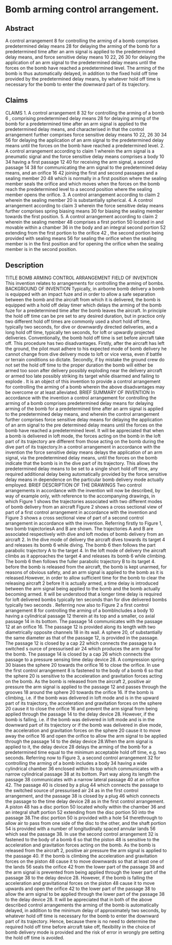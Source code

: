 # Bomb arming control arrangement.

## Abstract
A control arrangement 8 for controlling the arming of a bomb comprises predetermined delay means 28 for delaying the arming of the bomb for a predetermined time after an arm signal is applied to the predetermined delay means, and force sensitive delay means 10 22, 26 30 for delaying the application of an arm signal to the predetermined delay means until the forces on the bomb have reached a predetermined level. The arming of the bomb is thus automatically delayed, in addition to the fixed hold off time provided by the predetermined delay means, by whatever hold off time is necessary for the bomb to enter the downward part of its trajectory.

## Claims
CLAIMS 1. A control arrangement 8 32 for controlling the arming of a bomb 6 , comprising predetermined delay means 28 for delaying arming of the bomb for a predetermined time after an arm signal is applied to the predetermined delay means, and characterised in that the control arrangement further comprises force sensitive delay means 10 22, 26 30 34 56 for delaying the application of an arm signal to the predetermined delay means until the forces on the bomb have reached a predetermined level. 2. A control arrangement according to claim 1 wherein the arm signal is a pneumatic signal and the force sensitive delay means comprises a body 10 34 having a first passage 12 40 for receiving the arm signal, a second passage 14 38 for communicating the arm signal to the predetermined delay means, and an orifice 16 42 joining the first and second passages and a sealing member 20 48 which is normally in a first position where the sealing member seals the orifice and which moves when the forces on the bomb reach the predetermined level to a second position where the sealing member opens the orifice. 3. A control arrangement according to claim 2 wherein the sealing member 20 is substantially spherical. 4. A control arrangement according to claim 3 wherein the force sensitive delay means further comprises spring biasing means 30 for biasing the sealing member towards the first position. 5. A control arrangement according to claim 2 wherein the sealing member 48 comprises a first portion 50 located in and movable within a chamber 36 in the body and an integral second portion 52 extending from the first portion to the orifice 42 , the second portion being provided with sealing means 56 for sealing the orifice when the sealing member is in the first position and for opening the orifice when the sealing member is in the second position.

## Description
TITLE BOMB ARMING CONTROL ARRANGEMENT FIELD OF INVENTION This invention relates to arrangements for controlling the arming of bombs. BACKGROUND OF INVENTION Typically, in airborne bomb delivery a bomb is equipped with an impact fuze and in order to allow a safe separation between the bomb and the aircraft from which it is delivered, the bomb is equipped with a hold off delay timer which delays the arming of the bomb fuze for a predetermined time after the bomb leaves the aircraft. In principle the hold off time can be pre set to any desired duration, but in practice only two different hold off times are commonly used a short hold off time, typically two seconds, for dive or downwardly directed deliveries, and a long hold off time, typically ten seconds, for loft or upwardly projected deliveries. Conventionally, the bomb hold off time is set before aircraft take off. This procedure has two disadvantages. Firstly, after the aircraft has left the ground, the pilot must adhere to his expected mode of bomb delivery he cannot change from dive delivery mode to loft or vice versa, even if battle or terrain conditions so dictate. Secondly, if by mistake the ground crew do not set the hold off time to the proper duration the bomb will either be armed too soon after delivery possibly exploding near the delivery aircraft or armed too late possibly striking its target while disarmed and failing to explode . It is an object of this invention to provide a control arrangement for controlling the arming of a bomb wherein the above disadvantages may be overcome or at least alleviated. BRIEF SUMMARY OF INVENTION In accordance with the invention a control arrangement for controlling the arming of a bomb comprises predetermined delay means for delaying arming of the bomb for a predetermined time after an arm signal is applied to the predetermined delay means, and wherein the control arrangement further comprises force sensitive delay means for delaying the application of an arm signal to the pre determined delay means until the forces on the bomb have reached a predetermined level. It will be appreciated that when a bomb is delivered in loft mode, the forces acting on the bomb in the loft part of its trajectory are different from those acting on the bomb during the dive part of its trajectory.In a control arrangement in accordance with the invention the force sensitive delay means delays the application of an arm signal, via the predetermined delay means, until the forces on the bomb indicate that the bomb is in the dive part of its trajectory. This allows the predetermined delay means to be set to a single short hold off time, any required additional delay being automatically provided by the force sensitive delay means in dependence on the particular bomb delivery mode actually employed. BRIEF DESCRIPTION OF THE DRAWINGS Two control arrangements in accordance with the invention will now be described, by way of example only, with reference to the accompanying drawings, in which Figure 1 shows the trajectories associated with two different modes of bomb delivery from an aircraft Figure 2 shows a cross sectional view of part of a first control arrangement in accordance with the invention and Figure 3 shows a cross sectional view of part of a second control arrangement in accordance with the invention. Referring firstly to Figure 1, two bomb trajectoriesA and B are shown. The trajectories A and B are associated respectively with dive and loft modes of bomb delivery from an aircraft 2. In the dive mode of delivery the aircraft dives towards its target 4 and releases its bomb 6 while diving. The bomb 6 then follows the part parabolic trajectory A to the target 4. In the loft mode of delivery the aircraft climbs as it approaches the target 4 and releases its bomb 6 while climbing. The bomb 6 then follows the fuller parabolic trajectory B to its target 4. before the bomb is released from the aircraft, the bomb is kept unarmed, for reasons of obvious safety, and an arm signal is applied to the bomb as it is released.However, in order to allow sufficient time for the bomb to clear the releasing aircraft 2 before It is actually armed, a time delay is introduced between the arm signal being applied to the bomb and the bomb actually becoming armed. It will be understood that a longer time delay is required for loft delivered bombs typically ten seconds than for dive delivered bombs typically two seconds . Referring now also to Figure 2 a first control arrangement 8 for controlling the arming of a bombIncludes a body 10 having a cylindrical passage 12 therein at its top and a smaller, co axial passage 14 in its bottom. The passage 14 communicates with the passage 12 at an orifice 16. The passage 12 is provided along its length with two diametrically opposite channels 18 in its wail. A sphere 20, of substantially the same diameter as that of the passage 12, is provided in the passage. The passage 12 is closed by a cap 22 which connects the passage to a switched s ource of pressurised air 24 which produces the arm signal for the bomb. The passage 14 is closed by a cap 26 which connects the passage to a pressure sensing time delay device 28. A compression spring 30 biases the sphere 20 towards the orifice 16 to close the orifice. In use the first control arrangement 8 is fastened to the body of a bomb 6 so that the sphere 20 is sensitive to the acceleration and gravitation forces acting on the bomb. As the bomb is released from the aircraft 2, positive air pressure the arm signal is applied to the passage 12 and passes through the grooves 18 around the sphere 20 towards the orifice 16. If the bomb is climbing, i.e. if the bomb was delivered in loft mode and is in the upward part of its trajectory, the acceleration and gravitation forces on the sphere 20 cause it to close the orifice 16 and prevent the arm signal from being applied through the passage 14 to the delay device 28. However, if the bomb is falling, i.e. if the bomb was delivered in loft mode and is in the downward part of its trajectory or if the bomb was delivered in dive mode, the acceleration and gravitation forces on the sphere 20 cause it to move away the orifice 16 and open the orifice to allow the arm signal to be applied through the passage 14 to the delay device 28.When the arm signal is applied to it, the delay device 28 delays the arming of the bomb for a predetermined time equal to the minimum acceptable hold off time, e.g. two seconds. Referring now to Figure 3, a second control arrangement 32 for controlling the arming of a bomb includes a body 34 having a wide cylindrical chamber 36 enclosed within its top which communicates with a narrow cylindrical passage 38 at its bottom. Part way along its length the passage 38 communicates with a narrow lateral passage 40 at an orifice 42. The passage 40 is closed by a plug 44 which connects the passage to the switched source of pressurised air 24 as in the first control arrangement, and the passage 38 is closed by a plug 46 which connects the passage to the time delay device 28 as in the first control arrangement. A piston 48 has a disc portion 50 located wholly within the chamber 36 and an integral shaft portion 52 extending from the disc portion 50 into the passage 38.The disc portion 50 is provided with a hole 54 therethrough to allow air to pass from one side of the disc to the other, and the shaft portion 54 is provided with a number of longitudinally spaced annular lands 56 which seal the passage 38. In use the second control arrangement 32 is fastened to the body of a bomb 6 so that the piston 48 is sensitive to the acceleration and gravitation forces acting on the bomb. As the bomb is released from the aircraft 2, positive air pressure the arm signal is applied to the passage 40. If the bomb is climbing the acceleration and gravitation forces on the piston 48 cause it to move downwards so that at least one of the lands 56 seals the orifice 42 from the lower part of the passage 38 and the arm signal is prevented from being applied through the lower part of the passage 38 to the delay device 28. However, if the bomb is falling the acceleration and gravitational forces on the piston 48 cause it to move upwards and open the orifice 42 to the lower part of the passage 38 to allow the arm signal to be applied through the lower part of the passage 38 to the delay device 28. It will be appreciated that in both of the above described control arrangements the arming of the bomb is automatically delayed, in addition to the minimum delay of approximately two seconds, by whatever hold off time is necessary for the bomb to enter the downward part of its trajectory. Hence, because there is no need to determine the required hold off time before aircraft take off, flexibility in the choice of bomb delivery mode is provided and the risk of error in wrongly pre setting the hold off time is avoided.